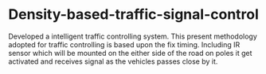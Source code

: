 # Density-based-traffic-signal-control
Developed a intelligent traffic controlling system. This present methodology adopted for traffic controlling is based upon the fix timing.  Including IR sensor which will be mounted on the either side of the road on poles it get activated and receives signal as the vehicles passes close by it.  
